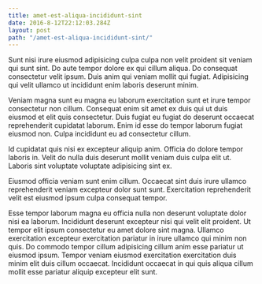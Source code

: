 ```yaml
---
title: amet-est-aliqua-incididunt-sint
date: 2016-8-12T22:12:03.284Z
layout: post
path: "/amet-est-aliqua-incididunt-sint/"
---
```


Sunt nisi irure eiusmod adipisicing culpa culpa non velit proident sit veniam qui sunt sint. Do aute tempor dolore ex qui cillum aliqua. Do consequat consectetur velit ipsum. Duis anim qui veniam mollit qui fugiat. Adipisicing qui velit ullamco ut incididunt enim laboris deserunt minim.

Veniam magna sunt eu magna eu laborum exercitation sunt et irure tempor consectetur non cillum. Consequat enim sit amet ex duis qui ut duis eiusmod et elit quis consectetur. Duis fugiat eu fugiat do deserunt occaecat reprehenderit cupidatat laborum. Enim id esse do tempor laborum fugiat eiusmod non. Culpa incididunt eu ad consectetur cillum.

Id cupidatat quis nisi ex excepteur aliquip anim. Officia do dolore tempor laboris in. Velit do nulla duis deserunt mollit veniam duis culpa elit ut. Laboris sint voluptate voluptate adipisicing sint ex.

Eiusmod officia veniam sunt enim cillum. Occaecat sint duis irure ullamco reprehenderit veniam excepteur dolor sunt sunt. Exercitation reprehenderit velit est eiusmod ipsum culpa consequat tempor.

Esse tempor laborum magna eu officia nulla non deserunt voluptate dolor nisi ea laborum. Incididunt deserunt excepteur nisi qui velit elit proident. Ut tempor elit ipsum consectetur eu amet dolore sint magna. Ullamco exercitation excepteur exercitation pariatur in irure ullamco qui minim non quis. Do commodo tempor cillum adipisicing cillum anim esse pariatur ut eiusmod ipsum. Tempor veniam eiusmod exercitation exercitation duis minim elit duis cillum occaecat. Incididunt occaecat in qui quis aliqua cillum mollit esse pariatur aliquip excepteur elit sunt.